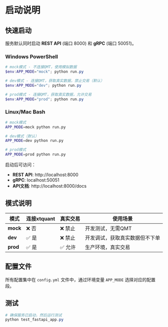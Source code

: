 # 启动说明

## 快速启动

服务默认同时启动 **REST API** (端口 8000) 和 **gRPC** (端口 50051)。

### Windows PowerShell

```powershell
# mock模式 - 不连接QMT，使用模拟数据
$env:APP_MODE="mock"; python run.py

# dev模式 - 连接QMT，获取真实数据，禁止交易（默认）
$env:APP_MODE="dev"; python run.py

# prod模式 - 连接QMT，获取真实数据，允许交易
$env:APP_MODE="prod"; python run.py
```

### Linux/Mac Bash

```bash
# mock模式
APP_MODE=mock python run.py

# dev模式（默认）
APP_MODE=dev python run.py

# prod模式
APP_MODE=prod python run.py
```

启动后可访问：
- **REST API**: http://localhost:8000
- **gRPC**: localhost:50051  
- **API文档**: http://localhost:8000/docs

## 模式说明

| 模式 | 连接xtquant | 真实交易 | 使用场景 |
|------|------------|---------|---------|
| **mock** | ❌ 否 | ❌ 禁止 | 开发测试，无需QMT |
| **dev** | ✅ 是 | ❌ 禁止 | 开发调试，获取真实数据但不下单 |
| **prod** | ✅ 是 | ✅ 允许 | 生产环境，真实交易 |

## 配置文件

所有配置集中在 `config.yml` 文件中，通过环境变量 `APP_MODE` 选择对应的配置段。

## 测试

```powershell
# 确保服务已启动，然后运行测试
python test_fastapi_app.py
```
